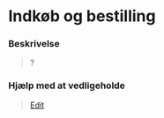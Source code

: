 # Indkøb og bestilling

### Beskrivelse

> ?

### Hjælp med at vedligeholde

> [Edit](https://github.com/FMDatahub/Portal/blob/main/docs/Moduler/Okonomistyring/IndkobOgBestilling.md)
